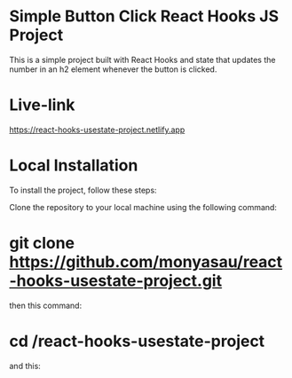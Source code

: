 # Simple Button Click React Hooks JS Project
This is a simple project built with React Hooks and state that updates the number in an h2 element whenever the button is clicked.

# Live-link
https://react-hooks-usestate-project.netlify.app

# Local Installation
To install the project, follow these steps:

Clone the repository to your local machine using the following command:
# git clone https://github.com/monyasau/react-hooks-usestate-project.git
then this command:

# cd /react-hooks-usestate-project

and this:

